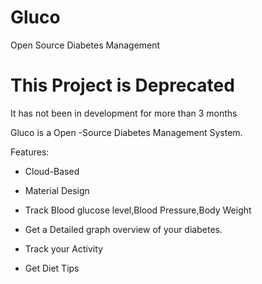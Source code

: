 # Gluco
Open Source Diabetes Management

# This Project is Deprecated
It has not been in development for more than 3 months

Gluco is a Open -Source Diabetes Management System.

Features:

* Cloud-Based

* Material Design

* Track Blood glucose level,Blood Pressure,Body Weight

* Get a Detailed graph overview of your diabetes.

* Track your Activity

* Get Diet Tips



